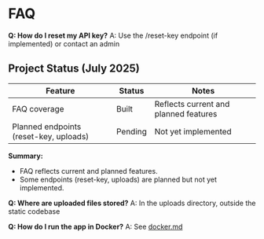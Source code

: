 <!-- Removed manual nav HTML and <link rel="stylesheet"> for MkDocs compatibility -->
# FAQ

**Q: How do I reset my API key?**
A: Use the /reset-key endpoint (if implemented) or contact an admin


## Project Status (July 2025)

| Feature                        | Status      | Notes                                             |
|--------------------------------|-------------|---------------------------------------------------|
| FAQ coverage                   | Built       | Reflects current and planned features              |
| Planned endpoints (reset-key, uploads) | Pending     | Not yet implemented                               |

**Summary:**
- FAQ reflects current and planned features.
- Some endpoints (reset-key, uploads) are planned but not yet implemented.

**Q: Where are uploaded files stored?**
A: In the uploads directory, outside the static codebase

**Q: How do I run the app in Docker?**
A: See [docker.md](docker.md)
